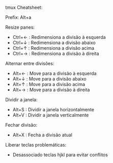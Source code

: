 tmux Cheatsheet:

Prefix: Alt+a

Resize panes:
- Ctrl+← : Redimensiona a divisão à esquerda
- Ctrl+↓ : Redimensiona a divisão abaixo
- Ctrl+↑ : Redimensiona a divisão acima
- Ctrl+→ : Redimensiona a divisão à direita

Alternar entre divisões:
- Alt+← : Move para a divisão à esquerda
- Alt+↓ : Move para a divisão abaixo
- Alt+↑ : Move para a divisão acima
- Alt+→ : Move para a divisão à direita

Dividir a janela:
- Alt+S : Dividir a janela horizontalmente
- Alt+V : Dividir a janela verticalmente

Fechar divisão:
- Alt+X : Fecha a divisão atual

Liberar teclas problemáticas:
- Desassociado teclas hjkl para evitar conflitos

